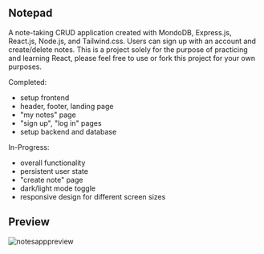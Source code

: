 ## Notepad

A note-taking CRUD application created with MondoDB, Express.js, React.js, Node.js, and Tailwind.css. Users can sign up with an account and create/delete notes. This is a project solely for the purpose of practicing and learning React, please feel free to use or fork this project for your own purposes. 

Completed:

* setup frontend
* header, footer, landing page
* "my notes" page
* "sign up", "log in" pages
* setup backend and database

In-Progress:

* overall functionality
* persistent user state
* "create note" page
* dark/light mode toggle
* responsive design for different screen sizes

## Preview

![notesapppreview](https://user-images.githubusercontent.com/91434717/148709415-1fa40e43-5f21-4cec-b7b4-96715fece55e.gif)
